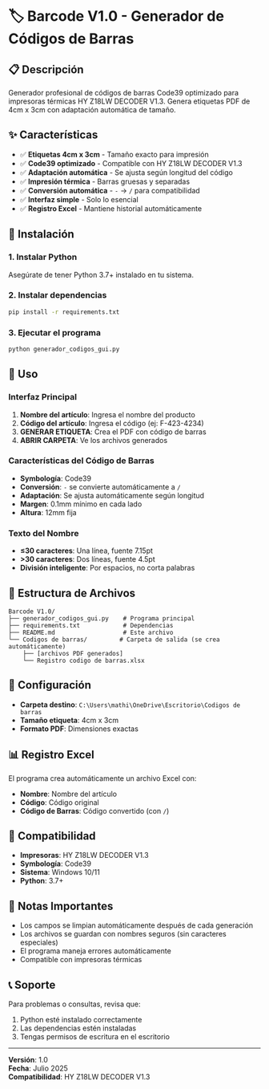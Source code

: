 # 🏷️ Barcode V1.0 - Generador de Códigos de Barras

## 📋 Descripción
Generador profesional de códigos de barras Code39 optimizado para impresoras térmicas HY Z18LW DECODER V1.3. Genera etiquetas PDF de 4cm x 3cm con adaptación automática de tamaño.

## ✨ Características
- ✅ **Etiquetas 4cm x 3cm** - Tamaño exacto para impresión
- ✅ **Code39 optimizado** - Compatible con HY Z18LW DECODER V1.3
- ✅ **Adaptación automática** - Se ajusta según longitud del código
- ✅ **Impresión térmica** - Barras gruesas y separadas
- ✅ **Conversión automática** - `-` → `/` para compatibilidad
- ✅ **Interfaz simple** - Solo lo esencial
- ✅ **Registro Excel** - Mantiene historial automáticamente

## 🚀 Instalación

### 1. Instalar Python
Asegúrate de tener Python 3.7+ instalado en tu sistema.

### 2. Instalar dependencias
```bash
pip install -r requirements.txt
```

### 3. Ejecutar el programa
```bash
python generador_codigos_gui.py
```

## 📖 Uso

### Interfaz Principal
1. **Nombre del artículo**: Ingresa el nombre del producto
2. **Código del artículo**: Ingresa el código (ej: F-423-4234)
3. **GENERAR ETIQUETA**: Crea el PDF con código de barras
4. **ABRIR CARPETA**: Ve los archivos generados

### Características del Código de Barras
- **Symbología**: Code39
- **Conversión**: `-` se convierte automáticamente a `/`
- **Adaptación**: Se ajusta automáticamente según longitud
- **Margen**: 0.1mm mínimo en cada lado
- **Altura**: 12mm fija

### Texto del Nombre
- **≤30 caracteres**: Una línea, fuente 7.15pt
- **>30 caracteres**: Dos líneas, fuente 4.5pt
- **División inteligente**: Por espacios, no corta palabras

## 📁 Estructura de Archivos
```
Barcode V1.0/
├── generador_codigos_gui.py    # Programa principal
├── requirements.txt            # Dependencias
├── README.md                   # Este archivo
└── Codigos de barras/         # Carpeta de salida (se crea automáticamente)
    ├── [archivos PDF generados]
    └── Registro codigo de barras.xlsx
```

## 🔧 Configuración
- **Carpeta destino**: `C:\Users\mathi\OneDrive\Escritorio\Codigos de barras`
- **Tamaño etiqueta**: 4cm x 3cm
- **Formato PDF**: Dimensiones exactas

## 📊 Registro Excel
El programa crea automáticamente un archivo Excel con:
- **Nombre**: Nombre del artículo
- **Código**: Código original
- **Código de Barras**: Código convertido (con `/`)

## 🎯 Compatibilidad
- **Impresoras**: HY Z18LW DECODER V1.3
- **Symbología**: Code39
- **Sistema**: Windows 10/11
- **Python**: 3.7+

## 🚨 Notas Importantes
- Los campos se limpian automáticamente después de cada generación
- Los archivos se guardan con nombres seguros (sin caracteres especiales)
- El programa maneja errores automáticamente
- Compatible con impresoras térmicas

## 📞 Soporte
Para problemas o consultas, revisa que:
1. Python esté instalado correctamente
2. Las dependencias estén instaladas
3. Tengas permisos de escritura en el escritorio

---
**Versión**: 1.0  
**Fecha**: Julio 2025  
**Compatibilidad**: HY Z18LW DECODER V1.3 